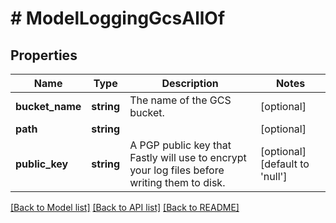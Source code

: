 # # ModelLoggingGcsAllOf

## Properties

Name | Type | Description | Notes
------------ | ------------- | ------------- | -------------
**bucket_name** | **string** | The name of the GCS bucket. | [optional]
**path** | **string** |  | [optional]
**public_key** | **string** | A PGP public key that Fastly will use to encrypt your log files before writing them to disk. | [optional] [default to 'null']

[[Back to Model list]](../../README.md#models) [[Back to API list]](../../README.md#endpoints) [[Back to README]](../../README.md)
